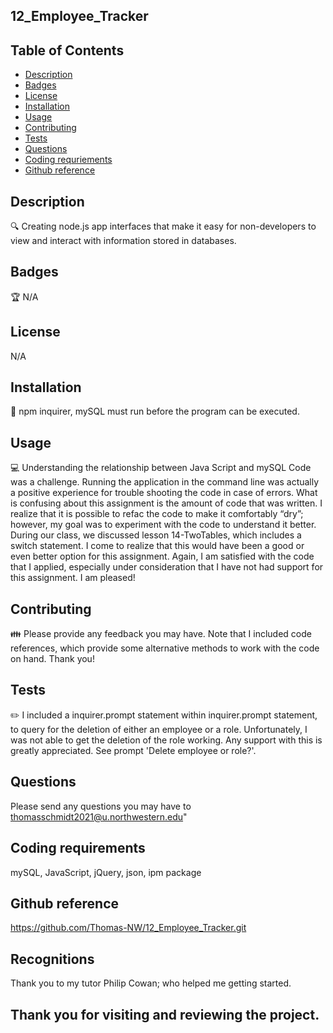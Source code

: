## 12_Employee_Tracker

## Table of Contents
- [Description](#description)
- [Badges](#badges)
- [License](#license)
- [Installation](#installation)
- [Usage](#usage)
- [Contributing](#contributing)
- [Tests](#tests)
- [Questions](#questions)
- [Coding requriements](#languages)
- [Github reference](#github)


## Description
🔍 Creating node.js app interfaces that make it easy for non-developers to view and interact with information stored in databases. 

## Badges
🏆 N/A


## License
N/A

## Installation
💾 npm inquirer, mySQL must run before the program can be executed. 


## Usage
💻 
Understanding the relationship between Java Script and mySQL Code was a challenge.
Running the application in the command line was actually a positive experience for trouble shooting the code in case of errors. 
What is confusing about this assignment is the amount of code that was written. I realize that it is possible to refac the code to make it comfortably “dry”; however, my goal was to experiment with the code to understand it better. 
During our class, we discussed lesson 14-TwoTables, which includes a switch statement. I come to realize that this would have been a good or even better option for this assignment. Again, I am satisfied with the code that I applied, especially under consideration that I have not had support for this assignment. I am pleased!


## Contributing
👪 Please provide any feedback you may have. Note that I included code references, which provide some alternative methods to work with the code on hand. Thank you! 


## Tests
✏️ I included a inquirer.prompt statement within inquirer.prompt statement, to query for the deletion of either an employee or a role. Unfortunately, I was not able to get the deletion of the role working. Any support with this is greatly appreciated. See prompt 'Delete employee or role?'.

## Questions
Please send any questions you may have to  thomasschmidt2021@u.northwestern.edu"


## Coding requirements
mySQL, JavaScript, jQuery, json, ipm package

## Github reference 
https://github.com/Thomas-NW/12_Employee_Tracker.git

## Recognitions
Thank you to my tutor Philip Cowan; who helped me getting started.

Thank you for visiting and reviewing the project. 
---

